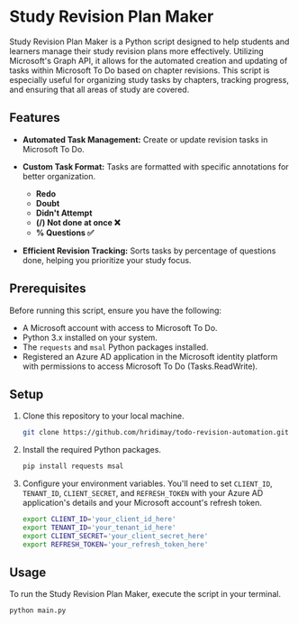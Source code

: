 # Study Revision Plan Maker

Study Revision Plan Maker is a Python script designed to help students and learners manage their study revision plans more effectively. Utilizing Microsoft's Graph API, it allows for the automated creation and updating of tasks within Microsoft To Do based on chapter revisions. This script is especially useful for organizing study tasks by chapters, tracking progress, and ensuring that all areas of study are covered.

## Features

- **Automated Task Management:** Create or update revision tasks in Microsoft To Do.
- **Custom Task Format:** Tasks are formatted with specific annotations for better organization.
 
    - **Redo**
    - **Doubt**
    - **Didn't Attempt**
    - **(/) Not done at once ❌**
    - **% Questions ✅**
 
- **Efficient Revision Tracking:** Sorts tasks by percentage of questions done, helping you prioritize your study focus.

## Prerequisites

Before running this script, ensure you have the following:
- A Microsoft account with access to Microsoft To Do.
- Python 3.x installed on your system.
- The `requests` and `msal` Python packages installed.
- Registered an Azure AD application in the Microsoft identity platform with permissions to access Microsoft To Do (Tasks.ReadWrite).

## Setup

1. Clone this repository to your local machine.

    ```bash
    git clone https://github.com/hridimay/todo-revision-automation.git
    ```

2. Install the required Python packages.

    ```bash
    pip install requests msal
    ```

3. Configure your environment variables. You'll need to set `CLIENT_ID`, `TENANT_ID`, `CLIENT_SECRET`, and `REFRESH_TOKEN` with your Azure AD application's details and your Microsoft account's refresh token.

    ```bash
    export CLIENT_ID='your_client_id_here'
    export TENANT_ID='your_tenant_id_here'
    export CLIENT_SECRET='your_client_secret_here'
    export REFRESH_TOKEN='your_refresh_token_here'
    ```

## Usage

To run the Study Revision Plan Maker, execute the script in your terminal.

```bash
python main.py
